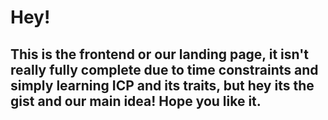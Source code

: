 # Hey!
## This is the frontend or our landing page, it isn't really fully complete due to time constraints and simply learning ICP and its traits, but hey its the gist and our main idea! Hope you like it.
